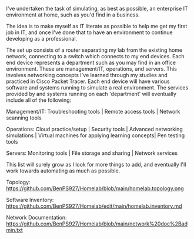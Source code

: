 I've undertaken the task of simulating, as best as possible, an enterprise IT environment at home, such as you'd find in a business.

The idea is to make myself as IT literate as possible to help me get my first job in IT, and once I've done that to have an environment to continue developing as a professional.

The set up consists of a router separating my lab from the existing home network, connecting to a switch which connects to my end devices. Each end device represents a department such as you may find in an office environment. These are management/IT, operations, and servers. This involves networking concepts I've learned through my studies and practiced in Cisco Packet Tracer. Each end device will have various software and systems running to simulate a real environment. The services provided by and systems running on each 'department' will eventually include all of the following:

Management/IT: Troubleshooting tools | Remote access tools | Network scanning tools

Operations: Cloud practice/setup | Security tools | Advanced networking simulations | Virtual machines for applying learning concepts| Pen testing tools

Servers: Monitoring tools | File storage and sharing | Network services

This list will surely grow as I look for more things to add, and eventually I'll work towards automating as much as possible.

Topology: https://github.com/BenPS927/Homelab/blob/main/homelab.topology.png

Software Inventory: https://github.com/BenPS927/Homelab/edit/main/homelab.inventory.md

Network Documentation: https://github.com/BenPS927/Homelab/blob/main/network%20doc%2Badmin.txt
